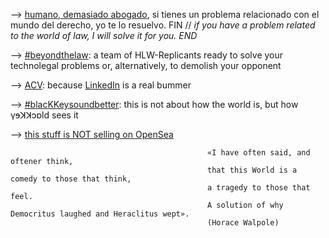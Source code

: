 
--> [humano, demasiado abogado](https://www.manuelastillero.com), si tienes un problema relacionado con el mundo del derecho, yo te lo resuelvo. FIN // _if you have a problem related to the world of law, I will solve it for you. END_

--> [#beyondthelaw](https://www.hololawn.io): a team of HLW-Replicants ready to solve your technolegal problems or, alternatively, to demolish your opponent

--> [ACV](https://read.cv/mastillerof): because [LinkedIn](https://www.linkedin.com/in/manuelastillero) is a real bummer

--> [#blacKKeysoundbetter](https://www.youtube.com/@blackkeysoundbetter): this is not about how the world is, but how γɘꓘꓘɔɒld sees it

   --> [this stuff is NOT selling on OpenSea](https://opensea.io/21213KK525)

                                                «I have often said, and oftener think,
                                                that this World is a comedy to those that think,
                                                a tragedy to those that feel.
                                                A solution of why Democritus laughed and Heraclitus wept».
                                                (Horace Walpole)
